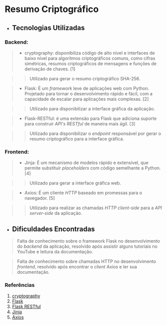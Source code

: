 # Resumo Criptográfico

-  ## Tecnologias Utilizadas

### Backend:

> + cryptography: disponibiliza código de alto nível e interfaces de baixo nível para algoritmos criptográficos comuns, como cifras simétricas, resumos criptográficos de mensagens e funções de derivação de chaves. [1]

>> Utilizado para gerar o resumo criptográfico SHA-256.

> + Flask: É um *framework* leve de aplicações web com Python. Projetado para tornar o desenvolvimento rápido e fácil, com a capacidade de escalar para aplicações mais complexas. [2]

>> Utilizado para disponibilizar a interface gráfica da aplicação.

> + Flask-RESTful: é uma extensão para Flask que adiciona suporte para construir *API's RESTful* de maneira mais ágil. [3]

>> Utilizado para disponibilizar o *endpoint* responsável por gerar o resumo criptográfico para a interface gráfica.

### Frontend:
> + Jinja: É um mecanismo de modelos rápido e extensível, que permite substituir *placeholders* com código semelhante a Python. [4]

>> Utilizado para gerar a interface gráfica web.

> + Axios: É um cliente *HTTP* baseado em promessas para o navegador. [5]

>> Utilizado para realizar as chamadas *HTTP* *client-side* para a *API* *server-side* da aplicação.

  

-  ## Dificuldades Encontradas

> Falta de conhecimento sobre o framework Flask no desenvolvimento do *backend* da aplicação, resolvido após assistir alguns tutoriais no YouTube e leitura da documentação.

> Falta de conhecimento sobre chamadas HTTP no desenvolvimento *frontend*, resolvido após encontrar o *client* Axios e ler sua documentação.

### Referências

1. [cryptography](https://cryptography.io/)
2. [Flask](https://flask.palletsprojects.com/)
3. [Flask RESTful](https://flask-restful.readthedocs.io/)
4. [Jinja](https://jinja.palletsprojects.com/)
5. [Axios](https://axios-http.com/docs/intro)
